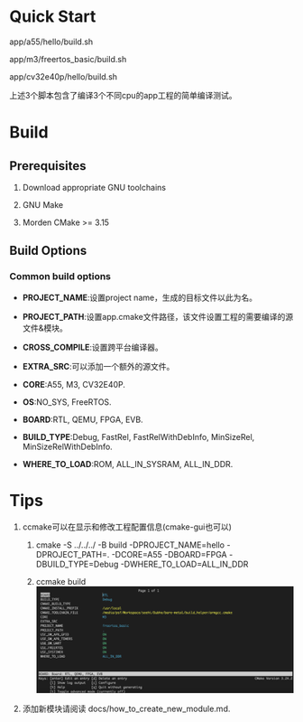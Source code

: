 # Quick Start

app/a55/hello/build.sh

app/m3/freertos_basic/build.sh

app/cv32e40p/hello/build.sh

上述3个脚本包含了编译3个不同cpu的app工程的简单编译测试。

# Build

## Prerequisites

1. Download appropriate GNU toolchains

2. GNU Make

3. Morden CMake >= 3.15

## Build Options

### Common build options

- **PROJECT_NAME**:设置project name，生成的目标文件以此为名。

- **PROJECT_PATH**:设置app.cmake文件路径，该文件设置工程的需要编译的源文件&模块。

- **CROSS_COMPILE**:设置跨平台编译器。

- **EXTRA_SRC**:可以添加一个额外的源文件。

- **CORE**:A55, M3, CV32E40P.

- **OS**:NO_SYS, FreeRTOS.

- **BOARD**:RTL, QEMU, FPGA, EVB.

- **BUILD_TYPE**:Debug, FastRel, FastRelWithDebInfo, MinSizeRel, MinSizeRelWithDebInfo.

- **WHERE_TO_LOAD**:ROM, ALL_IN_SYSRAM, ALL_IN_DDR.

# Tips

1. ccmake可以在显示和修改工程配置信息(cmake-gui也可以)
   
   1. cmake -S ../../../ -B build -DPROJECT_NAME=hello -DPROJECT_PATH=. -DCORE=A55 -DBOARD=FPGA -DBUILD_TYPE=Debug -DWHERE_TO_LOAD=ALL_IN_DDR
   
   2. ccmake build![](docs/imgs/ccmake.png)

2. 添加新模块请阅读 docs/how_to_create_new_module.md.
